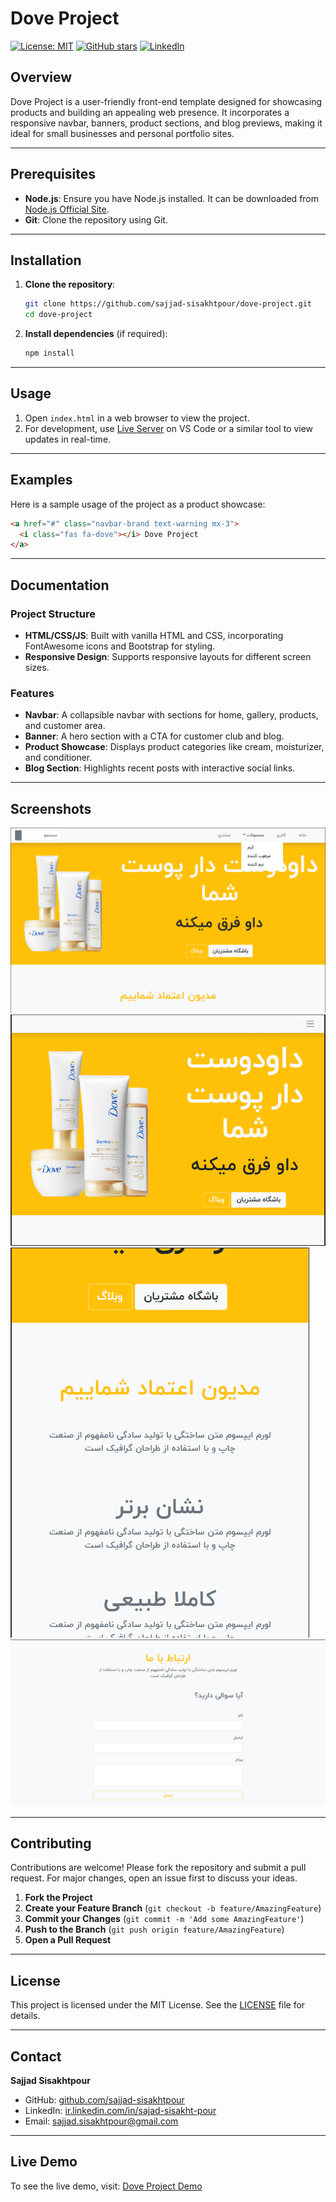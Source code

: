 # Dove Project

[![License: MIT](https://img.shields.io/badge/License-MIT-yellow.svg)](https://opensource.org/licenses/MIT)
[![GitHub stars](https://img.shields.io/github/stars/sajjad-sisakhtpour/dove-project.svg?style=social)](https://github.com/sajjad-sisakhtpour/dove-project)
[![LinkedIn](https://img.shields.io/badge/LinkedIn-Profile-blue?logo=linkedin&style=social)](https://ir.linkedin.com/in/sajad-sisakht-pour)

## Overview

Dove Project is a user-friendly front-end template designed for showcasing products and building an appealing web presence. It incorporates a responsive navbar, banners, product sections, and blog previews, making it ideal for small businesses and personal portfolio sites.

---

## Prerequisites

- **Node.js**: Ensure you have Node.js installed. It can be downloaded from [Node.js Official Site](https://nodejs.org).
- **Git**: Clone the repository using Git.

---

## Installation

1. **Clone the repository**:
   ```bash
   git clone https://github.com/sajjad-sisakhtpour/dove-project.git
   cd dove-project
   ```

2. **Install dependencies** (if required):
   ```bash
   npm install
   ```

---

## Usage

1. Open `index.html` in a web browser to view the project.
2. For development, use [Live Server](https://marketplace.visualstudio.com/items?itemName=ritwickdey.LiveServer) on VS Code or a similar tool to view updates in real-time.

---

## Examples

Here is a sample usage of the project as a product showcase:

```html
<a href="#" class="navbar-brand text-warning mx-3">
  <i class="fas fa-dove"></i> Dove Project
</a>
```

---

## Documentation

### Project Structure

- **HTML/CSS/JS**: Built with vanilla HTML and CSS, incorporating FontAwesome icons and Bootstrap for styling.
- **Responsive Design**: Supports responsive layouts for different screen sizes.

### Features

- **Navbar**: A collapsible navbar with sections for home, gallery, products, and customer area.
- **Banner**: A hero section with a CTA for customer club and blog.
- **Product Showcase**: Displays product categories like cream, moisturizer, and conditioner.
- **Blog Section**: Highlights recent posts with interactive social links.

---

## Screenshots

![Screenshot 1](./screenshots/Screenshot-1.png)
![Screenshot 2](./screenshots/Screenshot-2.png)
![Screenshot 3](./screenshots/Screenshot-3.png)
![Screenshot 4](./screenshots/Screenshot-4.png)

---

## Contributing

Contributions are welcome! Please fork the repository and submit a pull request. For major changes, open an issue first to discuss your ideas.

1. **Fork the Project**
2. **Create your Feature Branch** (`git checkout -b feature/AmazingFeature`)
3. **Commit your Changes** (`git commit -m 'Add some AmazingFeature'`)
4. **Push to the Branch** (`git push origin feature/AmazingFeature`)
5. **Open a Pull Request**

---

## License

This project is licensed under the MIT License. See the [LICENSE](LICENSE) file for details.

---

## Contact

**Sajjad Sisakhtpour**  
- GitHub: [github.com/sajjad-sisakhtpour](https://github.com/sajjad-sisakhtpour)
- LinkedIn: [ir.linkedin.com/in/sajad-sisakht-pour](https://ir.linkedin.com/in/sajad-sisakht-pour)
- Email: [sajjad.sisakhtpour@gmail.com](mailto:sajjad.sisakhtpour@gmail.com)

---

## Live Demo

To see the live demo, visit: [Dove Project Demo](https://sajjad-sisakhtpour.github.io/dove-project)
